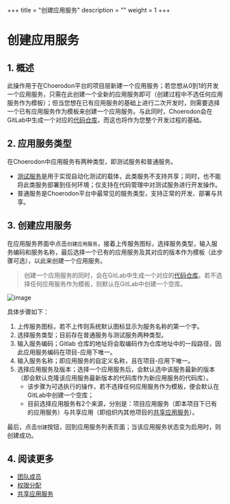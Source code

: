 +++
title = "创建应用服务"
description = ""
weight = 1
+++

# 创建应用服务

## 1. 概述

此操作用于在Choerodon平台的项目层新建一个应用服务；若您想从0到1的开发一个应用服务，只需在此创建一个全新的应用服务即可（创建过程中不选任何应用服务作为模板）；但当您想在已有应用服务的基础上进行二次开发时，则需要选择一个已有应用服务作为模板来创建一个应用服务。与此同时，Choerodon会在GitLab中生成一个对应的[代码仓库](../../code-manage/repository)，而这也将作为您整个开发过程的基础。

## 2. 应用服务类型

在Choerodon中应用服务有两种类型，即测试服务和普通服务。

* [测试服务](../../../test)是用于实现自动化测试的载体，此类服务不支持共享；同时，也不能将此类服务部署到任何环境；仅支持在代码管理中对测试服务进行开发操作。
* 普通服务是Choerodon平台中最常见的服务类型，支持正常的开发、部署与共享。

## 3. 创建应用服务

在应用服务界面中点击`创建应用服务`，接着上传服务图标，选择服务类型，输入服务编码和服务名称，最后选择一个已有的应用服务及其对应的版本作为模板（此步骤可选），以此来创建一个应用服务。  

> 创建一个应用服务的同时，会在GitLab中生成一个对应的[代码仓库](../../code-manage/repository)。若不选择任何应用服务作为模板，则默认在GitLab中创建一个空库。

![image](/docs/user-guide/development/application-service/image/app-service-02.png)

具体步骤如下：

1. 上传服务图标，若不上传则系统默认图标显示为服务名称的第一个字。
2. 选择服务类型；目前存在普通服务与测试服务两种类型。
3. 输入服务编码；Gitlab 仓库的地址将会取编码作为仓库地址中的一段路径，因此应用服务编码在项目-应用下唯一。
4. 输入服务名称；即应用服务的自定义名称，且在项目-应用下唯一。
5. 选择应用服务及版本；选择一个应用服务后，会默认选中该服务最新的版本（即会默认克隆该应用服务最新版本的代码库作为新应用服务的代码库）。
   - 该步骤为可选执行的操作，若不选择任何应用服务作为模板，便会默认在GitLab中创建一个空库；
   - 目前选择应用服务有2个来源，分别是：项目应用服务（即本项目下已有的应用服务）与共享应用（即组织内其他项目的[共享应用服务](../sharing)）。


最后，点击`创建`按钮，回到应用服务列表页面；当该应用服务状态变为启用时，则创建成功。

## 4. 阅读更多

*  [团队成员](../../../cooperation/teammember)
*  [权限分配](../permission)
* [共享应用服务](../sharing)

